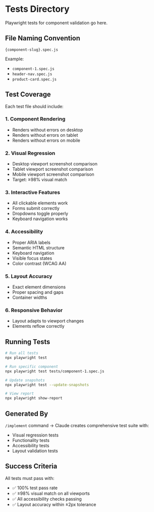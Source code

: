 # Tests Directory

Playwright tests for component validation go here.

## File Naming Convention

`{component-slug}.spec.js`

Example:
- `component-1.spec.js`
- `header-nav.spec.js`
- `product-card.spec.js`

## Test Coverage

Each test file should include:

### 1. Component Rendering
- Renders without errors on desktop
- Renders without errors on tablet
- Renders without errors on mobile

### 2. Visual Regression
- Desktop viewport screenshot comparison
- Tablet viewport screenshot comparison
- Mobile viewport screenshot comparison
- Target: ≥98% visual match

### 3. Interactive Features
- All clickable elements work
- Forms submit correctly
- Dropdowns toggle properly
- Keyboard navigation works

### 4. Accessibility
- Proper ARIA labels
- Semantic HTML structure
- Keyboard navigation
- Visible focus states
- Color contrast (WCAG AA)

### 5. Layout Accuracy
- Exact element dimensions
- Proper spacing and gaps
- Container widths

### 6. Responsive Behavior
- Layout adapts to viewport changes
- Elements reflow correctly

## Running Tests

```bash
# Run all tests
npx playwright test

# Run specific component
npx playwright test tests/component-1.spec.js

# Update snapshots
npx playwright test --update-snapshots

# View report
npx playwright show-report
```

## Generated By

`/implement` command → Claude creates comprehensive test suite with:
- Visual regression tests
- Functionality tests
- Accessibility tests
- Layout validation tests

## Success Criteria

All tests must pass with:
- ✅ 100% test pass rate
- ✅ ≥98% visual match on all viewports
- ✅ All accessibility checks passing
- ✅ Layout accuracy within ±2px tolerance
